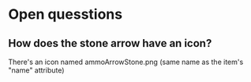 # Open quesstions

## How does the stone arrow have an icon?

There's an icon named ammoArrowStone.png (same name as the item's "name" attribute)

